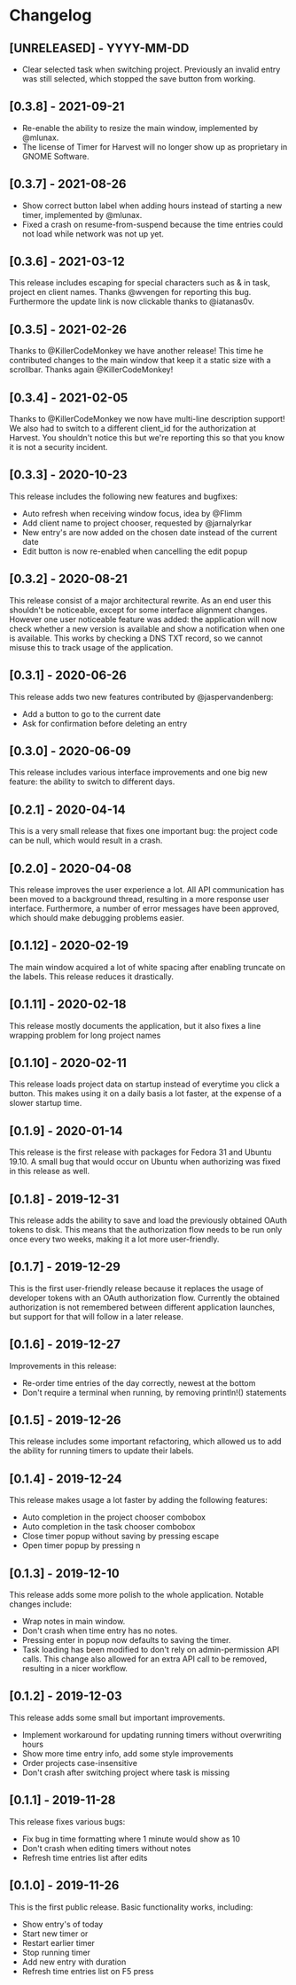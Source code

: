 # Changelog

## [UNRELEASED] - YYYY-MM-DD

- Clear selected task when switching project. Previously an invalid entry was still selected, which stopped the save button from working.

## [0.3.8] - 2021-09-21

- Re-enable the ability to resize the main window, implemented by @mlunax.
- The license of Timer for Harvest will no longer show up as proprietary in GNOME Software.

## [0.3.7] - 2021-08-26

- Show correct button label when adding hours instead of starting a new timer, implemented by @mlunax.
- Fixed a crash on resume-from-suspend because the time entries could not load while network was not up yet.

## [0.3.6] - 2021-03-12

This release includes escaping for special characters such as & in task, project en client names. Thanks @wvengen for reporting this bug.
Furthermore the update link is now clickable thanks to @iatanas0v.

## [0.3.5] - 2021-02-26

Thanks to @KillerCodeMonkey we have another release! This time he contributed changes to the main window that keep it a static size with a scrollbar. Thanks again @KillerCodeMonkey!

## [0.3.4] - 2021-02-05

Thanks to @KillerCodeMonkey we now have multi-line description support!
We also had to switch to a different client\_id for the authorization at Harvest. You shouldn't notice this but we're reporting this so that you know it is not a security incident.

## [0.3.3] - 2020-10-23

This release includes the following new features and bugfixes:

- Auto refresh when receiving window focus, idea by @Flimm
- Add client name to project chooser, requested by @jarnalyrkar
- New entry's are now added on the chosen date instead of the current date
- Edit button is now re-enabled when cancelling the edit popup


## [0.3.2] - 2020-08-21

This release consist of a major architectural rewrite. As an end user this shouldn't be noticeable, except for some interface alignment changes. However one user noticeable feature was added: the application will now check whether a new version is available and show a notification when one is available. This works by checking a DNS TXT record, so we cannot misuse this to track usage of the application.

## [0.3.1] - 2020-06-26

This release adds two new features contributed by @jaspervandenberg:

- Add a button to go to the current date
- Ask for confirmation before deleting an entry

## [0.3.0] - 2020-06-09

This release includes various interface improvements and one big new feature: the ability to switch to different days.

## [0.2.1] - 2020-04-14

This is a very small release that fixes one important bug: the project code can be null, which would result in a crash.

## [0.2.0] - 2020-04-08

This release improves the user experience a lot. All API communication has been moved to a background thread, resulting in a more response user interface. Furthermore, a number of error messages have been approved, which should make debugging problems easier.

## [0.1.12] - 2020-02-19

The main window acquired a lot of white spacing after enabling truncate on the labels. This release reduces it drastically.

## [0.1.11] - 2020-02-18

This release mostly documents the application, but it also fixes a line wrapping problem for long project names

## [0.1.10] - 2020-02-11

This release loads project data on startup instead of everytime you click a button. This makes using it on a daily basis a lot faster, at the expense of a slower startup time.

## [0.1.9] - 2020-01-14

This release is the first release with packages for Fedora 31 and Ubuntu 19.10. A small bug that would occur on Ubuntu when authorizing was fixed in this release as well.

## [0.1.8] - 2019-12-31

This release adds the ability to save and load the previously obtained OAuth tokens to disk. This means that the authorization flow needs to be run only once every two weeks, making it a lot more user-friendly.

## [0.1.7] - 2019-12-29

This is the first user-friendly release because it replaces the usage of developer tokens with an OAuth authorization flow. Currently the obtained authorization is not remembered between different application launches, but support for that will follow in a later release.

## [0.1.6] - 2019-12-27

Improvements in this release:

- Re-order time entries of the day correctly, newest at the bottom
- Don't require a terminal when running, by removing println!() statements

## [0.1.5] - 2019-12-26

This release includes some important refactoring, which allowed us to add the ability for running timers to update their labels.

## [0.1.4] - 2019-12-24

This release makes usage a lot faster by adding the following features:

- Auto completion in the project chooser combobox
- Auto completion in the task chooser combobox
- Close timer popup without saving by pressing escape
- Open timer popup by pressing n

## [0.1.3] - 2019-12-10

This release adds some more polish to the whole application. Notable changes include:

- Wrap notes in main window.
- Don't crash when time entry has no notes.
- Pressing enter in popup now defaults to saving the timer.
- Task loading has been modified to don't rely on admin-permission API calls. This change also allowed for an extra API call to be removed, resulting in a nicer workflow.

## [0.1.2] - 2019-12-03

This release adds some small but important improvements.

- Implement workaround for updating running timers without overwriting hours
- Show more time entry info, add some style improvements
- Order projects case-insensitive
- Don't crash after switching project where task is missing

## [0.1.1] - 2019-11-28

This release fixes various bugs:

- Fix bug in time formatting where 1 minute would show as 10
- Don't crash when editing timers without notes
- Refresh time entries list after edits

## [0.1.0] - 2019-11-26

This is the first public release. Basic functionality works, including:

- Show entry's of today
- Start new timer or
- Restart earlier timer
- Stop running timer
- Add new entry with duration
- Refresh time entries list on F5 press
